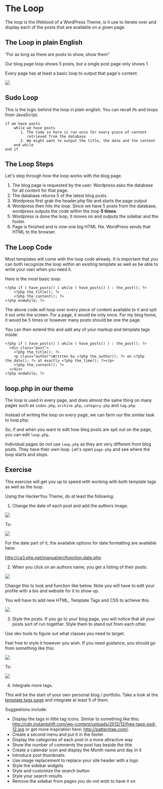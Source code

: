 # The Loop

The loop is the lifeblood of a WordPress Theme, is it use to iterate over and display each of the posts that are available on a given page.

## The Loop in plain English

“For as long as there are posts to show, show them”

Our blog page loop shows 5 posts, but a single post page only shows 1.

Every page has at least a basic loop to output that page's content.

![](http://cl.ly/C20B/Screen%20Shot%202011-11-22%20at%205.58.51%20PM.png)

## Sudo Loop

This is the logic behind the loop in plain english. You can recall ifs and loops from JavaScript.

	if we have posts
	    while we have posts
	       1. The Code in here is run once for every piece of content 
	          retrieved from the database
	       2. We might want to output the title, the date and the content
	    end while
	end if

## The Loop Steps

Let's step through how the loop works with the blog page.

1. The blog page is requested by the user. Wordpress asks the database for all content for that page.
2. The database returns 5 of the latest blog posts.
3. Wordpress first grab the header.php file and starts the page output
4. Wordpress then _hits the loop_. Since we have 5 posts from the database, wordpress outputs the code within the loop __5 times__.
5. Wordpress is done the loop, it moves on and outputs the sidebar and the footer.
6. Page is finished and is now one big HTML file. WordPress sends that HTML to the browser.


## The Loop Code

Most templates will come with the loop code already. It is important that you can both recognize the loop within an existing template as well as be able to write your own when you need it.

Here is the most basic loop:

	<?php if ( have_posts() ) while ( have_posts() ) : the_post(); ?>
		<?php the_title(); ?>
		<?php the_content(); ?>
	<?php endwhile; ?>

The above code will loop over every piece of content available to it and spit it out onto the screen. For a page, it would be only once. For my blog home, it would be 5 times or however many posts should be one the page. 

You can then extend this and add any of your markup and template tags inside:

	<?php if ( have_posts() ) while ( have_posts() ) : the_post(); ?>
	  <div class="post">
	    <?php the_title(); ?>
	    <p class="author">Written by <?php the_author(); ?> on <?php the_date(); ?> at exactly <?php the_time(); ?></p>
	    <?php the_content(); ?>
	  </div>
	<?php endwhile; ?>

## loop.php in our theme
The loop is used in every page, and does almost the same thing on many pages such as `index.php`, `archive.php`, `category.php` and `tag.php`.

Instead of writing the loop on _every_ page, we can farm our the similar task to loop.php. 

So, if and when you want to edit how blog posts are spit out on the page, you can edit `loop.php`.

Individual pages do not use `loop.php` as they are very different from blog posts. They have their own loop. Let's open `page.php` and see where the loop starts and stops.

## Exercise

This exercise will get you up to speed with working with both template tags as well as the loop.

Using the HackerYou Theme, do at least the following:

1. Change the date of each post and add the authors image. 

![](http://wes.io/UJET/content)

To:

![](http://wes.io/UIJs/content)

For the date part of it, the available options for date formatting are available here:

<http://ca3.php.net/manual/en/function.date.php>

2. When you click on an authors name, you get a listing of their posts:

![](http://wes.io/UIAl/content)

Change this to look and function like below. Note you will have to edit your profile with a bio and website for it to show up.

You will have to add new HTML, Template Tags and CSS to achieve this. 

![](http://wes.io/UIg9/content)

3. Style the posts. If you go to your blog page, you will notice that all your posts sort of run together. Style them to stand out from each other.

Use dev tools to figure out what classes you need to target.

Feel free to style it however you wish. If you need guidance, you should go from something like this:

![](http://wes.io/UIJr/content)

To:

![](http://wes.io/UI9X/content)

4. Integrate more tags.

This will be the start of your own personal blog / portfolio. Take a look at the [template tags page](https://codex.wordpress.org/Template_Tags) and integrate at least 5 of them. 

Suggestions include:

* Display the tags in little tag icons. Similar to something like this: <http://cdn.instantshift.com/wp-content/uploads/2012/12/free-tags-psd-12.jpg> or get more inspiration here:  <http://patterntap.com/>. 
* Create a second menu and put it in the footer
* Display the categories of each post in a more attractive way
* Show the number of comments the post has beside the title
* Create a calendar icon and display the Month name and day in it
* Introduce post thumbnails
* Use image replacement to replace your site header with a logo
* Style the sidebar widgets
* Style and customize the search button
* Style your search results
* Remove the sidebar from pages you do not wish to have it on
